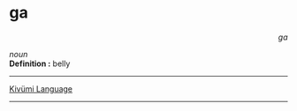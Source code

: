 
# ga

<div align="right"><i>ga</i></div>

*noun*  
**Definition :** belly  

---

[Kivümi Language](../README.md)

---
